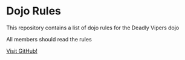 Dojo Rules
==========

This repository contains a list of dojo rules for the Deadly Vipers dojo

All members should read the rules

[Visit GitHub!](https://github.com/deadlyvipers)